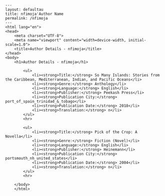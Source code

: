
    ---
    layout: defaultau
    title: nfimoja'Author Name 
    permalink: /nfimoja
    ---
    <html lang="en">
    <head>
        <meta charset="UTF-8">
        <meta name="viewport" content="width=device-width, initial-scale=1.0">
        <title>Author Details - nfimoja</title>
    </head>
    <body>
        <h1>Author Details - nfimoja</h1>
        
            <ul>
                <li><strong>Title:</strong> So Many Islands: Stories from the Caribbean, Mediterranean, Indian, and Pacific Oceans</li>
                <li><strong>Genre:</strong> Anthology</li>
                <li><strong>Language:</strong> English</li>
                <li><strong>Publisher:</strong> Peekash Press</li>
                <li><strong>Publication City:</strong> port_of_spain_trinidad_&_tobago</li>
                <li><strong>Publication Date:</strong> 2018</li>
                <li><strong>Translation:</strong> n</li>
            </ul>
            <hr>
            
            <ul>
                <li><strong>Title:</strong> Pick of the Crop: A Novella</li>
                <li><strong>Genre:</strong> Fiction (Novel)</li>
                <li><strong>Language:</strong> English</li>
                <li><strong>Publisher:</strong> Heinemann</li>
                <li><strong>Publication City:</strong> portsmouth_nh_united_states</li>
                <li><strong>Publication Date:</strong> 2004</li>
                <li><strong>Translation:</strong> n</li>
            </ul>
            <hr>
            
        </body>
        </html>
        